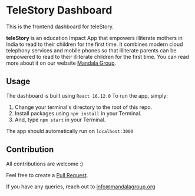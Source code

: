# TeleStory Dashboard
This is the frontend dashboard for teleStory. 

**teleStory** is an education Impact App that empowers illiterate mothers in India to read to their children for the first time. It combines modern cloud telephony services and mobile phones so that illiterate parents can be empowered to read to their illiterate children for the first time.
You can read more about it on our website [Mandala Group](http://www.mandalagroup.org/portfolio).

## Usage

The dashboard is built using `React 16.12.0`
To run the app, simply: 
1. Change your terminal's directory to the root of this repo.
2. Install packages using `npm install` in your Terminal.
3.  And, type `npm start` in your Terminal.

The app should automatically run on `localhost:3000`

## Contribution

All contributions are welcome :)

Feel free to create a [Pull Request](https://help.github.com/en/github/collaborating-with-issues-and-pull-requests/about-pull-requests).

If you have any queries, reach out to [info@mandalagroup.org](mailto:info@mandalagroup.org)